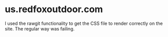 # us.redfoxoutdoor.com
I used the rawgit functionality to get the CSS file to render correctly on the site.  The regular way was failing.
